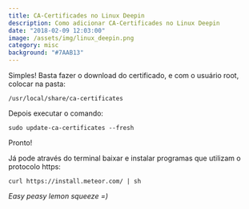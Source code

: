 ```yaml
---
title: CA-Certificades no Linux Deepin
description: Como adicionar CA-Certificades no Linux Deepin
date: "2018-02-09 12:03:00"
image: /assets/img/linux_deepin.png
category: misc
background: "#7AAB13"
---
```


Simples! Basta fazer o download do certificado, e com o usuário root, colocar na pasta:

```
/usr/local/share/ca-certificates
```

Depois executar o comando:

```
sudo update-ca-certificates --fresh
```

Pronto!

Já pode através do terminal baixar e instalar programas que utilizam o protocolo https:

```
curl https://install.meteor.com/ | sh
```

_Easy peasy lemon squeeze =)_
